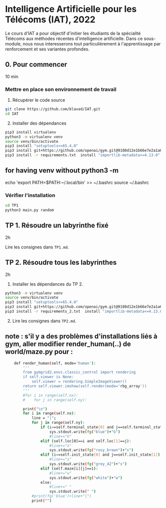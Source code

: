 # Intelligence Artificielle pour les Télécoms (IAT), 2022

Le cours d'IAT a pour objectif d'initier les étudiants de la spécialité Télécoms aux méthodes récentes d'intelligence artificielle. Dans ce sous-module, nous nous interesserons tout particulièrement à l'apprentissage par renforcement et ses variantes profondes. 

## 0. Pour commencer
10 min
### Mettre en place son environnement de travail

1. Récupérer le code source 
```bash
git clone https://github.com/blavad/IAT.git
cd IAT
```

2. Installer des dépendances
```bash
pip3 install virtualenv
python3 -m virtualenv venv
source venv/bin/activate
pip3 install "setuptools<=65.4.0"
pip3 install git+https://github.com/openai/gym.git@9180d12e1b66e7e2a1a622614f787a6ec147ac40
pip3 install -r requirements.txt  install "importlib-metadata<=4.13.0"
```
## for having venv without python3 -m
echo 'export PATH=$PATH:~/.local/bin' >> ~/.bashrc
source ~/.bashrc

### Vérifier l'installation
```bash
cd TP1
python3 main.py random
```

## TP 1. Résoudre un labyrinthe fixé
2h

Lire les consignes dans `TP1.md`.

## TP 2. Résoudre tous les labyrinthes
2h

1. Installer les dépendances du TP 2. 
```bash
python3 -m virtualenv venv
source venv/bin/activate
pip3 install "setuptools<=65.4.0"
pip3 install git+https://github.com/openai/gym.git@9180d12e1b66e7e2a1a622614f787a6ec147ac40
pip3 install -r requirements_2.txt  install "importlib-metadata<=4.13.0"
```

2. Lire les consignes dans `TP2.md`.


## note : s'il y a des problèmes d'installations liés à gym, aller modifier render_human(..) de world/maze.py pour :

```bash
    def render_human(self, mode='human'):
        '''
        from gymgrid2.envs.classic_control import rendering
        if self.viewer is None:
            self.viewer = rendering.SimpleImageViewer()
        return self.viewer.imshow(self.render(mode='rbg_array'))
        '''
        #for i in range(self.nx):
        #    for j in range(self.ny):

        print("\n")
        for i in range(self.nx):
            line = "|";
            for j in range(self.ny):
                if (i==self.terminal_state[0] and j==self.terminal_state[1]):
                    sys.stdout.write(fg("blue")+"G")
                    #line+="G"
                elif (self.loc[0]==i and self.loc[1]==j):
                    #line+="x"
                    sys.stdout.write(fg("rosy_brown")+"x")
                elif (i==self.init_state[0] and j==self.init_state[1]):
                    #line+="s"
                    sys.stdout.write(fg("grey_42")+"s")
                elif (self.maze[i][j]==1):
                    #line+="w"
                    sys.stdout.write(fg("white")+"w")
                else:
                    #line+=" "
                    sys.stdout.write(" ")
            #print(fg('blue')+line+"|")        
            print("")
```
